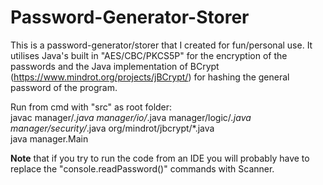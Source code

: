 # Password-Generator-Storer
This is a password-generator/storer that I created for fun/personal use. It utilises Java's built in "AES/CBC/PKCS5P" for the encryption of the passwords and the Java implementation of BCrypt (https://www.mindrot.org/projects/jBCrypt/) for hashing the general password of the program.

Run from cmd with "src" as root folder:</br>
javac manager/*.java manager/io/*.java  manager/logic/*.java  manager/security/*.java org/mindrot/jbcrypt/*.java </br>
java manager.Main

<b>Note</b> that if you try to run the code from an IDE you will probably have to replace the "console.readPassword()" commands with Scanner.

